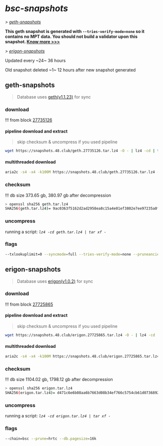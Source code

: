 # *bsc-snapshots*


*\> [geth-snapshots](#geth-snapshots)*

**This geth snapshot is generated with `--tries-verify-mode=none` so it contains no MPT data. You should not build a validator upon this snapshot. [Know more >>>](https://github.com/bnb-chain/bsc/pull/926)**

*\> [erigon-snapshots](#erigon-snapshots)*

Updated every ~24~ 36 hours

Old snapshot deleted ~1~ 12 hours after new snapshot generated

## geth-snapshots


> Database uses [geth(v1.1.23)](https://github.com/bnb-chain/bsc/releases/tag/v1.1.23) for sync


### download

<!-- begin_geth -->

!!! from block [27735126](https://bscscan.com/block/27735126)

#### pipeline download and extract
> skip checksum & uncompress if you used pipeline
```bash
wget https://snapshots.48.club/geth.27735126.tar.lz4 -O - | lz4 -cd | tar xf -
```

#### multithreaded download

```bash
aria2c -s4 -x4 -k100M https://snapshots.48.club/geth.27735126.tar.lz4 -o geth.tar.lz4
```


### checksum

!!! db size 373.65 gb, 380.97 gb after decompression
```bash
> openssl sha256 geth.tar.lz4
SHA256(geth.tar.lz4)= 9ac0363f5162d2ad2958ea8c15a4e01ef3802e7ee97235a0f5970d85301bbf81
```

<!-- end_geth -->

### uncompress


running a script: _`lz4 -cd geth.tar.lz4 | tar xf -`_


### flags


```bash
--txlookuplimit=0 --syncmode=full --tries-verify-mode=none --pruneancient=true --diffblock=5000
```


## erigon-snapshots


> Database uses [erigon(v1.0.2)](https://github.com/node-real/bsc-erigon/releases/tag/v1.0.2) for sync


### download

<!-- begin_erigon -->

!!! from block [27725865](https://bscscan.com/block/27725865)

#### pipeline download and extract
> skip checksum & uncompress if you used pipeline
```bash
wget https://snapshots.48.club/erigon.27725865.tar.lz4 -O - | lz4 -cd | tar xf -
```

#### multithreaded download

```bash
aria2c -s4 -x4 -k100M https://snapshots.48.club/erigon.27725865.tar.lz4 -o erigon.tar.lz4
```


### checksum

!!! db size 1104.02 gb, 1798.12 gb after decompression
```bash
> openssl sha256 erigon.tar.lz4
SHA256(erigon.tar.lz4)= d471c6e6b08aa6b7663d08b34ef766c5754cb61d07368927da3bed86f4761e40
```

<!-- end_erigon -->


### uncompress


running a script: _`lz4 -cd erigon.tar.lz4 | tar xf -`_


### flags


```bash
--chain=bsc --prune=hrtc --db.pagesize=16k
```
